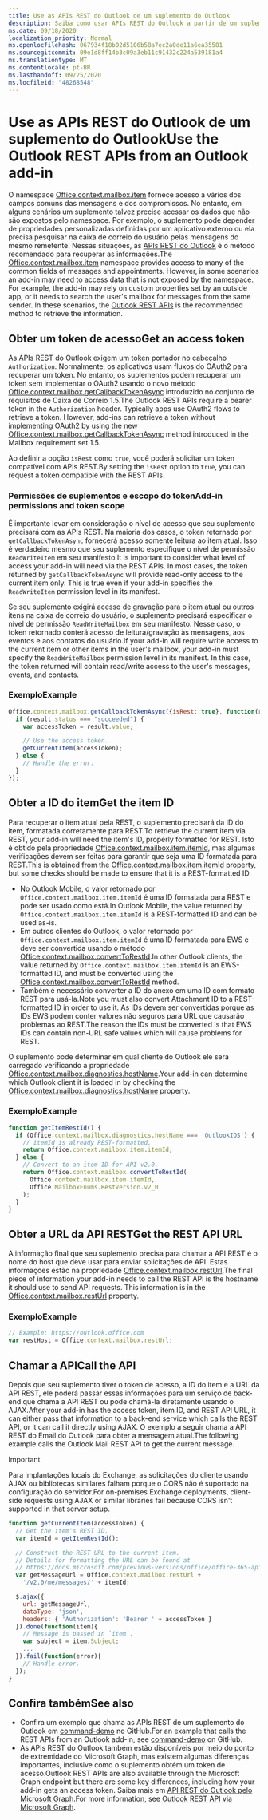 ```yaml
---
title: Use as APIs REST do Outlook de um suplemento do Outlook
description: Saiba como usar APIs REST do Outlook a partir de um suplemento do Outlook para obter um token de acesso.
ms.date: 09/18/2020
localization_priority: Normal
ms.openlocfilehash: 067934f18b02d5106b58a7ec2a0de11a6ea35581
ms.sourcegitcommit: 09e1d8ff14b3c09a3eb11c91432c224a539181a4
ms.translationtype: MT
ms.contentlocale: pt-BR
ms.lasthandoff: 09/25/2020
ms.locfileid: "48268548"
---
```

# <a name="use-the-outlook-rest-apis-from-an-outlook-add-in"></a><span data-ttu-id="cf37f-103">Use as APIs REST do Outlook de um suplemento do Outlook</span><span class="sxs-lookup"><span data-stu-id="cf37f-103">Use the Outlook REST APIs from an Outlook add-in</span></span>

<span data-ttu-id="cf37f-p101">O namespace [Office.context.mailbox.item](../reference/objectmodel/preview-requirement-set/office.context.mailbox.item.md) fornece acesso a vários dos campos comuns das mensagens e dos compromissos. No entanto, em alguns cenários um suplemento talvez precise acessar os dados que não são expostos pelo namespace. Por exemplo, o suplemento pode depender de propriedades personalizadas definidas por um aplicativo externo ou ela precisa pesquisar na caixa de correio do usuário pelas mensagens do mesmo remetente. Nessas situações, as [APIs REST do Outlook](/outlook/rest/index) é o método recomendado para recuperar as informações.</span><span class="sxs-lookup"><span data-stu-id="cf37f-p101">The [Office.context.mailbox.item](../reference/objectmodel/preview-requirement-set/office.context.mailbox.item.md) namespace provides access to many of the common fields of messages and appointments. However, in some scenarios an add-in may need to access data that is not exposed by the namespace. For example, the add-in may rely on custom properties set by an outside app, or it needs to search the user's mailbox for messages from the same sender. In these scenarios, the [Outlook REST APIs](/outlook/rest/index) is the recommended method to retrieve the information.</span></span>

## <a name="get-an-access-token"></a><span data-ttu-id="cf37f-108">Obter um token de acesso</span><span class="sxs-lookup"><span data-stu-id="cf37f-108">Get an access token</span></span>

<span data-ttu-id="cf37f-p102">As APIs REST do Outlook exigem um token portador no cabeçalho `Authorization`. Normalmente, os aplicativos usam fluxos do OAuth2 para recuperar um token. No entanto, os suplementos podem recuperar um token sem implementar o OAuth2 usando o novo método [Office.context.mailbox.getCallbackTokenAsync](../reference/objectmodel/preview-requirement-set/office.context.mailbox.md#methods) introduzido no conjunto de requisitos de Caixa de Correio 1.5.</span><span class="sxs-lookup"><span data-stu-id="cf37f-p102">The Outlook REST APIs require a bearer token in the `Authorization` header. Typically apps use OAuth2 flows to retrieve a token. However, add-ins can retrieve a token without implementing OAuth2 by using the new [Office.context.mailbox.getCallbackTokenAsync](../reference/objectmodel/preview-requirement-set/office.context.mailbox.md#methods) method introduced in the Mailbox requirement set 1.5.</span></span>

<span data-ttu-id="cf37f-112">Ao definir a opção `isRest` como `true`, você poderá solicitar um token compatível com APIs REST.</span><span class="sxs-lookup"><span data-stu-id="cf37f-112">By setting the `isRest` option to `true`, you can request a token compatible with the REST APIs.</span></span>

### <a name="add-in-permissions-and-token-scope"></a><span data-ttu-id="cf37f-113">Permissões de suplementos e escopo do token</span><span class="sxs-lookup"><span data-stu-id="cf37f-113">Add-in permissions and token scope</span></span>

<span data-ttu-id="cf37f-p103">É importante levar em consideração o nível de acesso que seu suplemento precisará com as APIs REST. Na maioria dos casos, o token retornado por `getCallbackTokenAsync` fornecerá acesso somente leitura ao item atual. Isso é verdadeiro mesmo que seu suplemento especifique o nível de permissão `ReadWriteItem` em seu manifesto.</span><span class="sxs-lookup"><span data-stu-id="cf37f-p103">It is important to consider what level of access your add-in will need via the REST APIs. In most cases, the token returned by `getCallbackTokenAsync` will provide read-only access to the current item only. This is true even if your add-in specifies the `ReadWriteItem` permission level in its manifest.</span></span>

<span data-ttu-id="cf37f-p104">Se seu suplemento exigirá acesso de gravação para o item atual ou outros itens na caixa de correio do usuário, o suplemento precisará especificar o nível de permissão `ReadWriteMailbox` em seu manifesto. Nesse caso, o token retornado conterá acesso de leitura/gravação às mensagens, aos eventos e aos contatos do usuário.</span><span class="sxs-lookup"><span data-stu-id="cf37f-p104">If your add-in will require write access to the current item or other items in the user's mailbox, your add-in must specify the `ReadWriteMailbox` permission level in its manifest. In this case, the token returned will contain read/write access to the user's messages, events, and contacts.</span></span>

### <a name="example"></a><span data-ttu-id="cf37f-119">Exemplo</span><span class="sxs-lookup"><span data-stu-id="cf37f-119">Example</span></span>

```js
Office.context.mailbox.getCallbackTokenAsync({isRest: true}, function(result){
  if (result.status === "succeeded") {
    var accessToken = result.value;

    // Use the access token.
    getCurrentItem(accessToken);
  } else {
    // Handle the error.
  }
});
```

## <a name="get-the-item-id"></a><span data-ttu-id="cf37f-120">Obter a ID do item</span><span class="sxs-lookup"><span data-stu-id="cf37f-120">Get the item ID</span></span>

<span data-ttu-id="cf37f-121">Para recuperar o item atual pela REST, o suplemento precisará da ID do item, formatada corretamente para REST.</span><span class="sxs-lookup"><span data-stu-id="cf37f-121">To retrieve the current item via REST, your add-in will need the item's ID, properly formatted for REST.</span></span> <span data-ttu-id="cf37f-122">Isto é obtido pela propriedade [Office.context.mailbox.item.itemId](../reference/objectmodel/preview-requirement-set/office.context.mailbox.item.md#properties), mas algumas verificações devem ser feitas para garantir que seja uma ID formatada para REST.</span><span class="sxs-lookup"><span data-stu-id="cf37f-122">This is obtained from the [Office.context.mailbox.item.itemId](../reference/objectmodel/preview-requirement-set/office.context.mailbox.item.md#properties) property, but some checks should be made to ensure that it is a REST-formatted ID.</span></span>

- <span data-ttu-id="cf37f-123">No Outlook Mobile, o valor retornado por `Office.context.mailbox.item.itemId` é uma ID formatada para REST e pode ser usado como está.</span><span class="sxs-lookup"><span data-stu-id="cf37f-123">In Outlook Mobile, the value returned by `Office.context.mailbox.item.itemId` is a REST-formatted ID and can be used as-is.</span></span>
- <span data-ttu-id="cf37f-124">Em outros clientes do Outlook, o valor retornado por `Office.context.mailbox.item.itemId` é uma ID formatada para EWS e deve ser convertida usando o método [Office.context.mailbox.convertToRestId](../reference/objectmodel/preview-requirement-set/office.context.mailbox.md#methods).</span><span class="sxs-lookup"><span data-stu-id="cf37f-124">In other Outlook clients, the value returned by `Office.context.mailbox.item.itemId` is an EWS-formatted ID, and must be converted using the [Office.context.mailbox.convertToRestId](../reference/objectmodel/preview-requirement-set/office.context.mailbox.md#methods) method.</span></span>
- <span data-ttu-id="cf37f-125">Também é necessário converter a ID do anexo em uma ID com formato REST para usá-la.</span><span class="sxs-lookup"><span data-stu-id="cf37f-125">Note you must also convert Attachment ID to a REST-formatted ID in order to use it.</span></span> <span data-ttu-id="cf37f-126">As IDs devem ser convertidas porque as IDs EWS podem conter valores não seguros para URL que causarão problemas ao REST.</span><span class="sxs-lookup"><span data-stu-id="cf37f-126">The reason the IDs must be converted is that EWS IDs can contain non-URL safe values which will cause problems for REST.</span></span>

<span data-ttu-id="cf37f-127">O suplemento pode determinar em qual cliente do Outlook ele será carregado verificando a propriedade [Office.context.mailbox.diagnostics.hostName](/javascript/api/outlook/office.diagnostics#hostname).</span><span class="sxs-lookup"><span data-stu-id="cf37f-127">Your add-in can determine which Outlook client it is loaded in by checking the [Office.context.mailbox.diagnostics.hostName](/javascript/api/outlook/office.diagnostics#hostname) property.</span></span>

### <a name="example"></a><span data-ttu-id="cf37f-128">Exemplo</span><span class="sxs-lookup"><span data-stu-id="cf37f-128">Example</span></span>

```js
function getItemRestId() {
  if (Office.context.mailbox.diagnostics.hostName === 'OutlookIOS') {
    // itemId is already REST-formatted.
    return Office.context.mailbox.item.itemId;
  } else {
    // Convert to an item ID for API v2.0.
    return Office.context.mailbox.convertToRestId(
      Office.context.mailbox.item.itemId,
      Office.MailboxEnums.RestVersion.v2_0
    );
  }
}
```

## <a name="get-the-rest-api-url"></a><span data-ttu-id="cf37f-129">Obter a URL da API REST</span><span class="sxs-lookup"><span data-stu-id="cf37f-129">Get the REST API URL</span></span>

<span data-ttu-id="cf37f-p107">A informação final que seu suplemento precisa para chamar a API REST é o nome do host que deve usar para enviar solicitações de API. Estas informações estão na propriedade [Office.context.mailbox.restUrl](../reference/objectmodel/preview-requirement-set/office.context.mailbox.md#properties).</span><span class="sxs-lookup"><span data-stu-id="cf37f-p107">The final piece of information your add-in needs to call the REST API is the hostname it should use to send API requests. This information is in the [Office.context.mailbox.restUrl](../reference/objectmodel/preview-requirement-set/office.context.mailbox.md#properties) property.</span></span>

### <a name="example"></a><span data-ttu-id="cf37f-132">Exemplo</span><span class="sxs-lookup"><span data-stu-id="cf37f-132">Example</span></span>

```js
// Example: https://outlook.office.com
var restHost = Office.context.mailbox.restUrl;
```

## <a name="call-the-api"></a><span data-ttu-id="cf37f-133">Chamar a API</span><span class="sxs-lookup"><span data-stu-id="cf37f-133">Call the API</span></span>

<span data-ttu-id="cf37f-134">Depois que seu suplemento tiver o token de acesso, a ID do item e a URL da API REST, ele poderá passar essas informações para um serviço de back-end que chama a API REST ou pode chamá-la diretamente usando o AJAX.</span><span class="sxs-lookup"><span data-stu-id="cf37f-134">After your add-in has the access token, item ID, and REST API URL, it can either pass that information to a back-end service which calls the REST API, or it can call it directly using AJAX.</span></span> <span data-ttu-id="cf37f-135">O exemplo a seguir chama a API REST do Email do Outlook para obter a mensagem atual.</span><span class="sxs-lookup"><span data-stu-id="cf37f-135">The following example calls the Outlook Mail REST API to get the current message.</span></span>

> [!IMPORTANT]
> <span data-ttu-id="cf37f-136">Para implantações locais do Exchange, as solicitações do cliente usando AJAX ou bibliotecas similares falham porque o CORS não é suportado na configuração do servidor.</span><span class="sxs-lookup"><span data-stu-id="cf37f-136">For on-premises Exchange deployments, client-side requests using AJAX or similar libraries fail because CORS isn't supported in that server setup.</span></span>

```js
function getCurrentItem(accessToken) {
  // Get the item's REST ID.
  var itemId = getItemRestId();

  // Construct the REST URL to the current item.
  // Details for formatting the URL can be found at
  // https://docs.microsoft.com/previous-versions/office/office-365-api/api/version-2.0/mail-rest-operations#get-messages.
  var getMessageUrl = Office.context.mailbox.restUrl +
    '/v2.0/me/messages/' + itemId;

  $.ajax({
    url: getMessageUrl,
    dataType: 'json',
    headers: { 'Authorization': 'Bearer ' + accessToken }
  }).done(function(item){
    // Message is passed in `item`.
    var subject = item.Subject;
    ...
  }).fail(function(error){
    // Handle error.
  });
}
```

## <a name="see-also"></a><span data-ttu-id="cf37f-137">Confira também</span><span class="sxs-lookup"><span data-stu-id="cf37f-137">See also</span></span>

- <span data-ttu-id="cf37f-138">Confira um exemplo que chama as APIs REST de um suplemento do Outlook em [command-demo](https://github.com/OfficeDev/outlook-add-in-command-demo) no GitHub.</span><span class="sxs-lookup"><span data-stu-id="cf37f-138">For an example that calls the REST APIs from an Outlook add-in, see [command-demo](https://github.com/OfficeDev/outlook-add-in-command-demo) on GitHub.</span></span>
- <span data-ttu-id="cf37f-139">As APIs REST do Outlook também estão disponíveis por meio do ponto de extremidade do Microsoft Graph, mas existem algumas diferenças importantes, inclusive como o suplemento obtém um token de acesso.</span><span class="sxs-lookup"><span data-stu-id="cf37f-139">Outlook REST APIs are also available through the Microsoft Graph endpoint but there are some key differences, including how your add-in gets an access token.</span></span> <span data-ttu-id="cf37f-140">Saiba mais em [API REST do Outlook pelo Microsoft Graph](/outlook/rest/index#outlook-rest-api-via-microsoft-graph).</span><span class="sxs-lookup"><span data-stu-id="cf37f-140">For more information, see [Outlook REST API via Microsoft Graph](/outlook/rest/index#outlook-rest-api-via-microsoft-graph).</span></span>